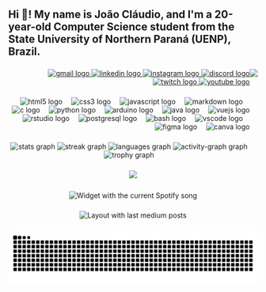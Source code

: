 <h2 align="left">Hi 👋! My name is João Cláudio, and I'm a 20-year-old Computer Science student from the State University of Northern Paraná (UENP), Brazil.</h2>

###

<img align="right" height="200" src="https://i.pinimg.com/736x/2d/60/ea/2d60ea8701b4a68380c56bb67d8c0ef1.jpg"  />

###

<div align="right">
  <a href="mailto:joao.colaco@discente.uenp.edu.br" target="_blank">
    <img src="https://img.shields.io/static/v1?message=Gmail&logo=gmail&label=&color=D14836&logoColor=white&labelColor=&style=for-the-badge" height="40" alt="gmail logo"  />
  </a>
  <a href="https://www.linkedin.com/in/j0aod3v/" target="_blank">
    <img src="https://img.shields.io/static/v1?message=LinkedIn&logo=linkedin&label=&color=0077B5&logoColor=white&labelColor=&style=for-the-badge" height="40" alt="linkedin logo"  />
  </a>
  <a href="https://www.instagram.com/joaoc_._/" target="_blank">
    <img src="https://img.shields.io/static/v1?message=Instagram&logo=instagram&label=&color=E4405F&logoColor=white&labelColor=&style=for-the-badge" height="40" alt="instagram logo"  />
  </a>
  <a href="https://discord.com/users/861318292442185759" target="_blank">
    <img src="https://img.shields.io/static/v1?message=Discord&logo=discord&label=&color=7289DA&logoColor=white&labelColor=&style=for-the-badge" height="40" alt="discord logo"  />
  </a>
  <a href="https://www.twitch.tv/zveroteck" target="_blank">
    <img src="https://img.shields.io/static/v1?message=Twitch&logo=twitch&label=&color=9146FF&logoColor=white&labelColor=&style=for-the-badge" height="40" alt="twitch logo"  />
  </a>
  <a href="https://www.youtube.com/@joaocfmc3771" target="_blank">
    <img src="https://img.shields.io/static/v1?message=Youtube&logo=youtube&label=&color=FF0000&logoColor=white&labelColor=&style=for-the-badge" height="40" alt="youtube logo"  />
  </a>
</div>

###

<div align="right">
  <img src="https://cdn.jsdelivr.net/gh/devicons/devicon/icons/html5/html5-original.svg" height="50" alt="html5 logo"  />
  <img width="10" />
  <img src="https://cdn.jsdelivr.net/gh/devicons/devicon/icons/css3/css3-original.svg" height="50" alt="css3 logo"  />
  <img width="10" />
  <img src="https://cdn.jsdelivr.net/gh/devicons/devicon/icons/javascript/javascript-original.svg" height="50" alt="javascript logo"  />
  <img width="10" />
  <img src="https://cdn.jsdelivr.net/gh/devicons/devicon/icons/markdown/markdown-original.svg" height="50" alt="markdown logo"  />
  <img width="10" />
  <img src="https://cdn.jsdelivr.net/gh/devicons/devicon/icons/c/c-original.svg" height="50" alt="c logo"  />
  <img width="10" />
  <img src="https://cdn.jsdelivr.net/gh/devicons/devicon/icons/python/python-original.svg" height="50" alt="python logo"  />
  <img width="10" />
  <img src="https://cdn.jsdelivr.net/gh/devicons/devicon/icons/arduino/arduino-original.svg" height="50" alt="arduino logo"  />
  <img width="10" />
  <img src="https://cdn.jsdelivr.net/gh/devicons/devicon/icons/java/java-original.svg" height="50" alt="java logo"  />
  <img width="10" />
  <img src="https://cdn.jsdelivr.net/gh/devicons/devicon/icons/vuejs/vuejs-original.svg" height="50" alt="vuejs logo"  />
  <img width="10" />
  <img src="https://cdn.jsdelivr.net/gh/devicons/devicon/icons/rstudio/rstudio-original.svg" height="50" alt="rstudio logo"  />
  <img width="10" />
  <img src="https://cdn.jsdelivr.net/gh/devicons/devicon/icons/postgresql/postgresql-original.svg" height="50" alt="postgresql logo"  />
  <img width="10" />
  <img src="https://cdn.jsdelivr.net/gh/devicons/devicon/icons/bash/bash-original.svg" height="50" alt="bash logo"  />
  <img width="10" />
  <img src="https://cdn.jsdelivr.net/gh/devicons/devicon/icons/vscode/vscode-original.svg" height="50" alt="vscode logo"  />
  <img width="10" />
  <img src="https://cdn.jsdelivr.net/gh/devicons/devicon/icons/figma/figma-original.svg" height="50" alt="figma logo"  />
  <img width="10" />
  <img src="https://cdn.jsdelivr.net/gh/devicons/devicon/icons/canva/canva-original.svg" height="50" alt="canva logo"  />
</div>

###

<div align="center">
  <img src="https://github-readme-stats.vercel.app/api?username=j0aod3v&hide_title=false&hide_rank=false&show_icons=true&include_all_commits=true&count_private=true&disable_animations=false&theme=dracula&locale=en&hide_border=false" height="" alt="stats graph"  />
  <img src="https://streak-stats.demolab.com?user=j0aod3v&locale=en&mode=daily&theme=dracula&hide_border=false&border_radius=5" height="" alt="streak graph"  />
  <img src="https://github-readme-stats.vercel.app/api/top-langs?username=j0aod3v&locale=en&hide_title=false&layout=compact&card_width=320&langs_count=30&theme=dracula&hide_border=false" height="" alt="languages graph"  />
  <img src="https://github-readme-activity-graph.vercel.app/graph?username=j0aod3v&theme=dracula&area=true&hide_border=false&hide_title=false" height="" alt="activity-graph graph"  />
  <img src="https://github-profile-trophy.vercel.app?username=j0aod3v&theme=dracula&margin-h=10&margin-w=10&column=9&no-frame=false" height="150" alt="trophy graph"  />
</div>

###

<div align="center">
  <img src="https://profile-counter.glitch.me/j0aod3v/count.svg?"  />
</div>

###

<div align="center">
  <img src="https://spotify-github-profile.kittinanx.com/api/view?uid=s59nvie08ba5vxh3yxnsxlqyh&cover_image=true&theme=default&show_offline=false&background_color=121212&interchange=false?" alt="Widget with the current Spotify song"  />
</div>

###

<div align="center">
  <img src="https://github-read-medium-git-main.pahlevikun.vercel.app/latest?limit=4&username=jimclydemonge&theme=dark" alt="Layout with last medium posts"  />
</div>

###

<img src="https://raw.githubusercontent.com/j0aod3v/j0aod3v/output/snake.svg" alt="Snake animation" />

###
